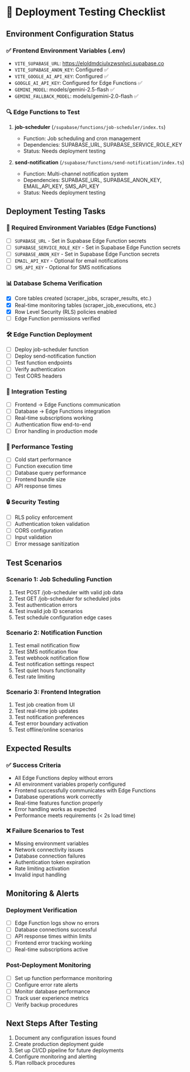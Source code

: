 # 🚀 Deployment Testing Checklist

## Environment Configuration Status

### ✅ Frontend Environment Variables (.env)
- `VITE_SUPABASE_URL`: https://eloldmdciulxzwsnlvci.supabase.co
- `VITE_SUPABASE_ANON_KEY`: Configured ✅
- `VITE_GOOGLE_AI_API_KEY`: Configured ✅
- `GOOGLE_AI_API_KEY`: Configured for Edge Functions ✅
- `GEMINI_MODEL`: models/gemini-2.5-flash ✅
- `GEMINI_FALLBACK_MODEL`: models/gemini-2.0-flash ✅

### 🔍 Edge Functions to Test
1. **job-scheduler** (`/supabase/functions/job-scheduler/index.ts`)
   - Function: Job scheduling and cron management
   - Dependencies: SUPABASE_URL, SUPABASE_SERVICE_ROLE_KEY
   - Status: Needs deployment testing

2. **send-notification** (`/supabase/functions/send-notification/index.ts`)
   - Function: Multi-channel notification system
   - Dependencies: SUPABASE_URL, SUPABASE_ANON_KEY, EMAIL_API_KEY, SMS_API_KEY
   - Status: Needs deployment testing

## Deployment Testing Tasks

### 🔐 Required Environment Variables (Edge Functions)
- [ ] `SUPABASE_URL` - Set in Supabase Edge Function secrets
- [ ] `SUPABASE_SERVICE_ROLE_KEY` - Set in Supabase Edge Function secrets
- [ ] `SUPABASE_ANON_KEY` - Set in Supabase Edge Function secrets
- [ ] `EMAIL_API_KEY` - Optional for email notifications
- [ ] `SMS_API_KEY` - Optional for SMS notifications

### 📊 Database Schema Verification
- [x] Core tables created (scraper_jobs, scraper_results, etc.)
- [x] Real-time monitoring tables (scraper_job_executions, etc.)
- [x] Row Level Security (RLS) policies enabled
- [ ] Edge Function permissions verified

### 🛠️ Edge Function Deployment
- [ ] Deploy job-scheduler function
- [ ] Deploy send-notification function
- [ ] Test function endpoints
- [ ] Verify authentication
- [ ] Test CORS headers

### 🔗 Integration Testing
- [ ] Frontend -> Edge Functions communication
- [ ] Database -> Edge Functions integration
- [ ] Real-time subscriptions working
- [ ] Authentication flow end-to-end
- [ ] Error handling in production mode

### 🎯 Performance Testing
- [ ] Cold start performance
- [ ] Function execution time
- [ ] Database query performance
- [ ] Frontend bundle size
- [ ] API response times

### 🔒 Security Testing
- [ ] RLS policy enforcement
- [ ] Authentication token validation
- [ ] CORS configuration
- [ ] Input validation
- [ ] Error message sanitization

## Test Scenarios

### Scenario 1: Job Scheduling Function
1. Test POST /job-scheduler with valid job data
2. Test GET /job-scheduler for scheduled jobs
3. Test authentication errors
4. Test invalid job ID scenarios
5. Test schedule configuration edge cases

### Scenario 2: Notification Function
1. Test email notification flow
2. Test SMS notification flow
3. Test webhook notification flow
4. Test notification settings respect
5. Test quiet hours functionality
6. Test rate limiting

### Scenario 3: Frontend Integration
1. Test job creation from UI
2. Test real-time job updates
3. Test notification preferences
4. Test error boundary activation
5. Test offline/online scenarios

## Expected Results

### ✅ Success Criteria
- All Edge Functions deploy without errors
- All environment variables properly configured
- Frontend successfully communicates with Edge Functions
- Database operations work correctly
- Real-time features function properly
- Error handling works as expected
- Performance meets requirements (< 2s load time)

### ❌ Failure Scenarios to Test
- Missing environment variables
- Network connectivity issues
- Database connection failures
- Authentication token expiration
- Rate limiting activation
- Invalid input handling

## Monitoring & Alerts

### Deployment Verification
- [ ] Edge Function logs show no errors
- [ ] Database connections successful
- [ ] API response times within limits
- [ ] Frontend error tracking working
- [ ] Real-time subscriptions active

### Post-Deployment Monitoring
- [ ] Set up function performance monitoring
- [ ] Configure error rate alerts
- [ ] Monitor database performance
- [ ] Track user experience metrics
- [ ] Verify backup procedures

## Next Steps After Testing
1. Document any configuration issues found
2. Create production deployment guide
3. Set up CI/CD pipeline for future deployments
4. Configure monitoring and alerting
5. Plan rollback procedures